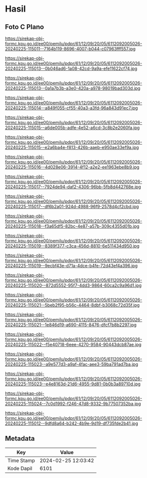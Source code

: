# Hasil

## Foto C Plano

https://sirekap-obj-formc.kpu.go.id/ee00/pemilu/pdpr/61/12/09/20/05/6112092005026-20240225-115011--7164b119-8696-4007-b044-c07963fff557.jpg

https://sirekap-obj-formc.kpu.go.id/ee00/pemilu/pdpr/61/12/09/20/05/6112092005026-20240225-115013--0b046ad6-1a08-42cd-9a9a-efe11622cf74.jpg

https://sirekap-obj-formc.kpu.go.id/ee00/pemilu/pdpr/61/12/09/20/05/6112092005026-20240225-115013--0a1a7b3b-a3e0-420a-a978-98019bad303d.jpg

https://sirekap-obj-formc.kpu.go.id/ee00/pemilu/pdpr/61/12/09/20/05/6112092005026-20240225-115014--a849f055-cf55-40a3-a3fd-96a843d91ec7.jpg

https://sirekap-obj-formc.kpu.go.id/ee00/pemilu/pdpr/61/12/09/20/05/6112092005026-20240225-115015--a6de005b-adfe-4e52-a6cd-3c8b2e2060fa.jpg

https://sirekap-obj-formc.kpu.go.id/ee00/pemilu/pdpr/61/12/09/20/05/6112092005026-20240225-115015--e2a6ba4e-f813-426b-aaeb-e950ae33ef9a.jpg

https://sirekap-obj-formc.kpu.go.id/ee00/pemilu/pdpr/61/12/09/20/05/6112092005026-20240225-115016--4d028e06-3914-4f12-a2e2-ee1963ebe8b9.jpg

https://sirekap-obj-formc.kpu.go.id/ee00/pemilu/pdpr/61/12/09/20/05/6112092005026-20240225-115017--7924de94-daf2-4306-96bb-5fb8d442768e.jpg

https://sirekap-obj-formc.kpu.go.id/ee00/pemilu/pdpr/61/12/09/20/05/6112092005026-20240225-115017--df6b2a01-924d-4988-96f9-2578d4cf2cbd.jpg

https://sirekap-obj-formc.kpu.go.id/ee00/pemilu/pdpr/61/12/09/20/05/6112092005026-20240225-115018--f3a65df5-82bc-4e87-a57b-309c4355d01b.jpg

https://sirekap-obj-formc.kpu.go.id/ee00/pemilu/pdpr/61/12/09/20/05/6112092005026-20240225-115019--8389f377-c3ca-456d-8810-6e511434d950.jpg

https://sirekap-obj-formc.kpu.go.id/ee00/pemilu/pdpr/61/12/09/20/05/6112092005026-20240225-115019--9ecbf43e-d71a-4dce-b4fe-72d43ef4a396.jpg

https://sirekap-obj-formc.kpu.go.id/ee00/pemilu/pdpr/61/12/09/20/05/6112092005026-20240225-115020--872d5552-95f7-4dd3-9864-60ca2c9a96d1.jpg

https://sirekap-obj-formc.kpu.go.id/ee00/pemilu/pdpr/61/12/09/20/05/6112092005026-20240225-115021--5beb2f95-b56c-4464-8dbf-b3068c72d35f.jpg

https://sirekap-obj-formc.kpu.go.id/ee00/pemilu/pdpr/61/12/09/20/05/6112092005026-20240225-115021--1e846d19-a690-4115-8476-dfcf7b8b2297.jpg

https://sirekap-obj-formc.kpu.go.id/ee00/pemilu/pdpr/61/12/09/20/05/6112092005026-20240225-115022--f5e40718-6eee-4270-9584-90443dcb87ae.jpg

https://sirekap-obj-formc.kpu.go.id/ee00/pemilu/pdpr/61/12/09/20/05/6112092005026-20240225-115023--a9e577d3-a9af-4fac-aee3-59ba791ad7ba.jpg

https://sirekap-obj-formc.kpu.go.id/ee00/pemilu/pdpr/61/12/09/20/05/6112092005026-20240225-115023--e4e8163d-21d6-4955-9d81-0b0b3a89710d.jpg

https://sirekap-obj-formc.kpu.go.id/ee00/pemilu/pdpr/61/12/09/20/05/6112092005026-20240225-115024--7c0d1992-f246-47d8-9332-9b77507352ba.jpg

https://sirekap-obj-formc.kpu.go.id/ee00/pemilu/pdpr/61/12/09/20/05/6112092005026-20240225-115012--9dfd8a64-b242-4b9e-9d19-df735fde2b41.jpg


## Metadata

| Key        | Value               |
| ---------- | ------------------- |
| Time Stamp | 2024-02-25 12:03:42 |
| Kode Dapil | 6101                |



